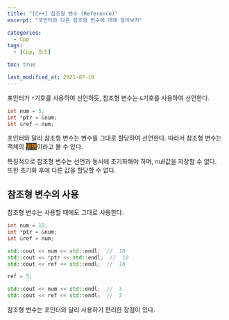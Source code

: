 ```yaml
---
title: "[C++] 참조형 변수 (Reference)"
excerpt: "포인터와 다른 참조형 변수에 대해 알아보자"

categories:
  - Cpp
tags:
  - [Cpp, 참조]

toc: true

last_modified_at: 2021-07-19
---
```


포인터가 `*`기호를 사용하여 선언하듯, 참조형 변수는 `&`기호를 사용하여 선언한다.

```cpp
int num = 5;
int *ptr = &num;
int &ref = num;
```

포인터와 달리 참조형 변수는 변수를 그대로 할당하여 선언한다.
따라서 참조형 변수는 객체의 <mark style="background-color: #3e3e3e; color: orange;">별명</mark>이라고 볼 수 있다.

특징적으로 참조형 변수는 선언과 동시에 초기화해야 하며, null값을 저장할 수 없다.   
또한 초기화 후에 다른 값을 할당할 수 없다.

## 참조형 변수의 사용

참조형 변수는 사용할 때에도 그대로 사용한다.

```cpp
int num = 10;
int *ptr = &num;
int &ref = num;

std::cout << num << std::endl;  //  10
std::cout << *ptr << std::endl;  //  10
std::cout << ref << std::endl;  //  10

ref = 5;

std::cout << num << std::endl;  //  5
std::cout << ref << std::endl;  //  5
```

참조형 변수는 포인터와 달리 사용하기 편리한 장점이 있다.